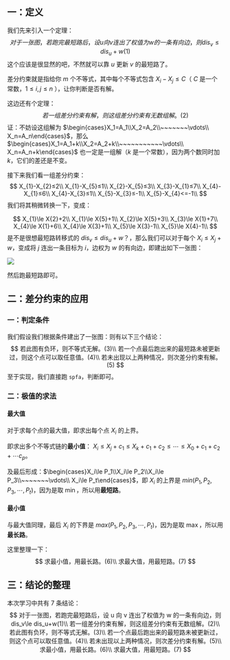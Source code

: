 ## 一：定义

我们先来引入一个定理：
$$
对于一张图，若跑完最短路后，设 u 向 v 连出了权值为 w 的一条有向边，则 dis_v\le dis_u+w(1)
$$
这个应该是很显然的吧，不然就可以靠 $u$ 更新 $v$ 的最短路了。

差分约束就是指给你 $m$ 个不等式，其中每个不等式包含 $X_i-X_j\le C$（ $C$ 是一个常数，$1\le i,j\le n$ ），让你判断是否有解。

这边还有个定理：
$$
若一组差分约束有解，则这组差分约束有无数组解。(2)
$$
证：不妨设这组解为 $\begin{cases}X_1=A_1\\X_2=A_2\\~~~~~~~\vdots\\ X_n=A_n\end{cases}$，那么 $\begin{cases}X_1=A_1+k\\X_2=A_2+k\\~~~~~~~~~~~\vdots\\ X_n=A_n+k\end{cases}$ 也一定是一组解（$k$ 是一个常数），因为两个数同时加 $k$，它们的差还是不变。

接下来我们看一组差分约束：
$$
X_{1}-X_{2}≤2\\
X_{1}-X_{5}≤1\\
X_{2}-X_{5}≤3\\
X_{3}-X_{1}≤7\\
X_{4}-X_{1}≤6\\
X_{4}-X_{3}≤1\\
X_{5}-X_{3}≤-1\\
X_{5}-X_{4}<=-1\\
$$
我们将其稍微转换一下，变成：

$$
X_{1}\le X{2}+2\\
X_{1}\le X{5}+1\\
X_{2}\le X{5}+3\\
X_{3}\le X{1}+7\\
X_{4}\le X{1}+6\\
X_{4}\le X{3}+1\\
X_{5}\le X{3}-1\\
X_{5}\le X{4}-1\\
$$
是不是很想最短路转移式的 $dis_v\le dis_u+w$？，那么我们可以对于每个 $X_i\le X_j+w$，变成将 $j$ 连出一条目标为 $i$，边权为 $w$ 的有向边，即建出如下一张图：

![](https://cdn.luogu.com.cn/upload/image_hosting/39a3wkbz.png)

然后跑最短路即可。

## 二：差分约束的应用

### 一：判定条件

我们假设我们根据条件建出了一张图：则有以下三个结论：
$$
若此图有负环，则不等式无解。(3)\\
若一个点最后跑出来的最短路未被更新过，则这个点可以取任意值。(4)\\
若未出现以上两种情况，则次差分约束有解。(5)
$$
至于实现，我们直接跑 `spfa`，判断即可。

### 二：极值的求法

#### 最大值

对于求每个点的最大值，即求出每个点 $X_i$ 的上界。

即求出多个不等式链的**最小值**： $X_i\le X_j+c_1\le X_k+c_1+c_2\le\cdots\le X_0+c_1+c_2+\cdots c_p$。

及最后形成：$\begin{cases}X_i\le P_1\\X_i\le P_2\\X_i\le P_3\\~~~~~~~\vdots\\ X_i\le P_t\end{cases}$，即 $X_i$ 的上界是 $min(P_1,P_2,P_3,\cdots,P_t)$，因为是取 $\min$，所以用**最短路**。

#### 最小值

与最大值同理，最后 $X_i$ 的下界是 $max(P_1,P_2,P_3,\cdots,P_t)$，因为是取 $\max$，所以用**最长路**。

这里整理一下：
$$
求最小值，用最长路。(6)\\
求最大值，用最短路。(7)
$$

## 三：结论的整理

本次学习中共有 $7$ 条结论：
$$
对于一张图，若跑完最短路后，设 u 向 v 连出了权值为 w 的一条有向边，则 dis_v\le dis_u+w(1)\\
若一组差分约束有解，则这组差分约束有无数组解。(2)\\
若此图有负环，则不等式无解。(3)\\
若一个点最后跑出来的最短路未被更新过，则这个点可以取任意值。(4)\\
若未出现以上两种情况，则次差分约束有解。(5)\\
求最小值，用最长路。(6)\\
求最大值，用最短路。(7)
$$
